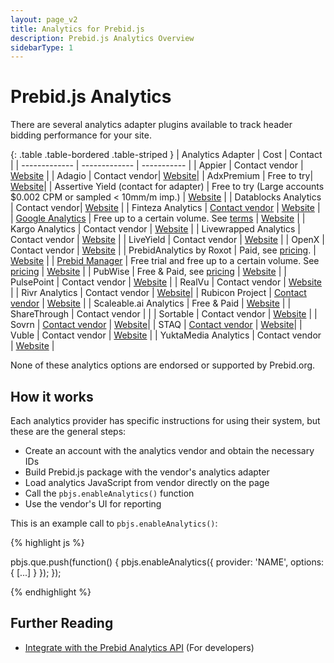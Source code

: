 ```yaml
---
layout: page_v2
title: Analytics for Prebid.js
description: Prebid.js Analytics Overview
sidebarType: 1
---
```




# Prebid.js Analytics

There are several analytics adapter plugins available to track header bidding performance for your site.

{: .table .table-bordered .table-striped }
| Analytics Adapter                                                | Cost | Contact |
| -------------                                                    | ------------- | ----------- |
| Appier                                                           | Contact vendor | [Website](https://www.appier.com) |
| Adagio                                                           | Contact vendor| [Website](https://adagio.io)|
| AdxPremium                                                       | Free to try| [Website](http://luponmedia.com)|
| Assertive Yield (contact for adapter) | Free to try (Large accounts $0.002 CPM or sampled < 10mm/m imp.) | [Website](https://yield.assertcom.de) |
| Datablocks Analytics                                             | Contact vendor| [Website](https://datablocks.net) |
| Finteza Analytics | <a href="mailto: support@finteza.com">Contact vendor</a> | [Website](https://www.finteza.com/) |
| [Google Analytics]({{site.baseurl}}/overview/ga-analytics.html) | Free up to a certain volume. See [terms](https://www.google.com/analytics/terms/)  | [Website](https://www.google.com/analytics) |
| Kargo Analytics                                                  | Contact vendor | [Website](https://kargo.com/) |
| Livewrapped Analytics                                            | Contact vendor | [Website](https://livewrapped.com/) |
| LiveYield | Contact vendor | [Website](https://www.pubocean.com/liveyield) |
| OpenX | Contact vendor | [Website](https://www.openx.com/publishers/header-bidding/) |
| PrebidAnalytics by Roxot                                         | Paid, see [pricing](http://prebidanalytics.com/#pricing). | [Website](http://prebidanalytics.com/overview-examples) |
| [Prebid Manager](http://prebidmanager.com/) | Free trial and free up to a certain volume. See [pricing](http://prebidmanager.com/#pricing) | [Website](http://prebidmanager.com/) |
| PubWise                                                          | Free & Paid, see [pricing](https://pubwise.io/pricing/)  | [Website](https://pubwise.io/pubwise/) |
| PulsePoint                                                       | Contact vendor | [Website](https://www.pulsepoint.com/) |
| RealVu                                                           | Contact vendor | [Website](https://www.realvu.com/rvaa/) |
| Rivr Analytics                                                   | Contact vendor | [Website](https://www.rivr.ai/)|
| Rubicon Project | <a href="mailto: sales@rubiconproject.com">Contact vendor</a> | [Website](https://rubiconproject.com/header-bidding-for-publishers/) |
| Scaleable.ai Analytics                                           | Free & Paid | [Website](https://scaleable.ai) |
| ShareThrough                                                     | Contact vendor | |
| Sortable | Contact vendor | [Website](https://www.sortable.com) |
| Sovrn | <a href="https://www.sovrn.com/contact/">Contact vendor</a> | [Website](https://www.sovrn.com/analytics/)|
| STAQ | <a href="https://www.staq.com/contact">Contact vendor</a> | [Website](https://www.staq.com/)|
| Vuble                                                            | Contact vendor | [Website](https://vuble.tv/us/prebid/) |
| YuktaMedia Analytics                                             | Contact vendor | [Website](https://yuktamedia.com/publishers/prebid/) | 

None of these analytics options are endorsed or supported by Prebid.org.

## How it works

Each analytics provider has specific instructions for using their system, but these are the general steps:

* Create an account with the analytics vendor and obtain the necessary IDs
* Build Prebid.js package with the vendor's analytics adapter
* Load analytics JavaScript from vendor directly on the page
* Call the `pbjs.enableAnalytics()` function
* Use the vendor's UI for reporting

This is an example call to `pbjs.enableAnalytics()`:

{% highlight js %}

pbjs.que.push(function() {
    pbjs.enableAnalytics({
        provider: 'NAME',
        options: {
            [...]
        }
    });
});

{% endhighlight %}

## Further Reading

- [Integrate with the Prebid Analytics API]({{site.baseurl}}/dev-docs/integrate-with-the-prebid-analytics-api.html) (For developers)



